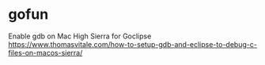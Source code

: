 # gofun

Enable gdb on Mac High Sierra for Goclipse
https://www.thomasvitale.com/how-to-setup-gdb-and-eclipse-to-debug-c-files-on-macos-sierra/
